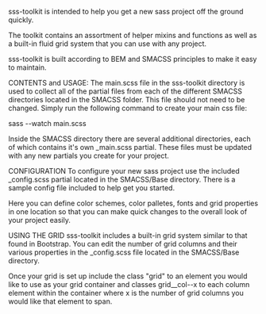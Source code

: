 sss-toolkit is intended to help you get a new sass project off the ground quickly.

The toolkit contains an assortment of helper mixins and functions as well as a built-in fluid grid system that you can use with any project.

sss-toolkit is built according to BEM and SMACSS principles to make it easy to maintain.

CONTENTS and USAGE:
The main.scss file in the sss-toolkit directory is used to collect all of the partial files from each of the different SMACSS directories located in the SMACSS folder.  This file should not need to be changed.  Simply run the following command to create your main css file:

sass --watch main.scss

Inside the SMACSS directory there are several additional directories, each of which contains it's own _main.scss partial.  These files must be updated with any new partials you create for your project.


CONFIGURATION
To configure your new sass project use the included _config.scss partial located in the SMACSS/Base directory.  There is a sample config file included to help get you started.

Here you can define color schemes, color palletes, fonts and grid properties in one location so that you can make quick changes to the overall look of your project easily.


USING THE GRID
sss-toolkit includes a built-in grid system similar to that found in Bootstrap.  You can edit the number of grid columns and their various properties in the _config.scss file located in the SMACSS/Base directory.

Once your grid is set up include the class "grid" to an element you would like to use as your grid container and classes grid__col--x to each column element within the container where x is the number of grid columns you would like that element to span.